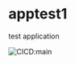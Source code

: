 # apptest1
test application


![CICD:main](https://github.com/lbasg/apptest1/actions/workflows/cicd.yml/badge.svg?branch=main)
